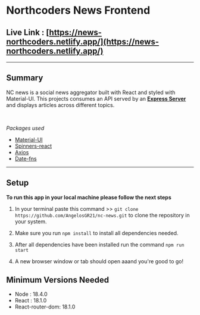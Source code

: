 # Northcoders News Frontend

## **Live Link : [https://news-northcoders.netlify.app/](https://news-northcoders.netlify.app/)**
---

## **Summary**

NC news is a social news aggregator built with React and styled with Material-UI. This projects consumes an API served by an **[Express Server](https://github.com/AngelosGR21/BC-News-Project-Northcoders-)** and displays articles across different topics. 

<br>

*Packages used*
- [Material-UI](https://mui.com/)
- [Spinners-react](https://www.npmjs.com/package/spinners-react)
- [Axios](https://www.npmjs.com/package/axios)
- [Date-fns](https://www.npmjs.com/package/date-fns)

---
## Setup

**To run this app in your local machine please follow the next steps**

1. In your terminal paste this command >> ``` git clone https://github.com/AngelosGR21/nc-news.git ``` to clone the repository in your system.
  
2. Make sure you run ``` npm install ``` to install all dependencies needed.
3. After all dependencies have been installed run the command ``` npm run start ``` 
4. A new browser window or tab should open aaand you're good to go! 

## Minimum Versions Needed

* Node : 18.4.0
* React : 18.1.0
* React-router-dom: 18.1.0
